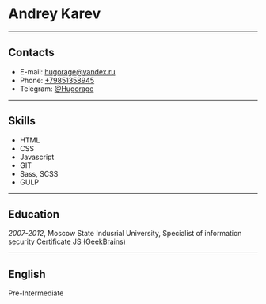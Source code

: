 # Andrey Karev
___
## Contacts
* E-mail: [hugorage@yandex.ru](mailto:hugorage@yandex.ru)
* Phone: [+79851358945](tel:+79851358942)
* Telegram: [@Hugorage](tg://resolve?domain=<Hugorage>)
___
## Skills
* HTML
* CSS
* Javascript
* GIT
* Sass, SCSS
* GULP
___

## Education
*2007-2012*, Moscow State Indusrial University, Specialist of information security
[Certificate JS (GeekBrains)](https://geekbrains.ru/certificates/717712.en)
___
## English
Pre-Intermediate

